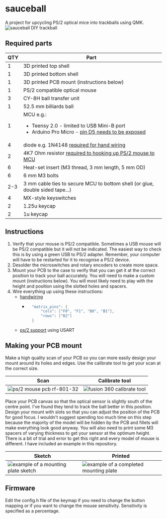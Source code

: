 # sauceball
A project for upcycling PS/2 optical mice into trackballs using QMK.
![sauceball DIY trackball](https://i.imgur.com/h5vI6Rqh.jpg)

## Required parts
| QTY | Part |
| --- | --- |
| 1 | 3D printed top shell |
| 1 | 3D printed bottom shell |
| 1 | 3D printed PCB mount (instructions below) |
| 1 | PS/2 compatible optical mouse |
| 3 | CY-8H ball transfer unit |
| 1 | 52.5 mm billiards ball |
| 1 | MCU e.g.: <ul><li>Teensy 2.0 - limited to USB Mini-B port</li><li>Arduino Pro Micro - [pin D5 needs to be exposed](https://golem.hu/guide/pro-micro-upgrade/)</li></ul> |
| 4 | diode e.g. 1N4148 [required for hand wiring](https://github.com/qmk/qmk_firmware/blob/master/docs/hand_wire.md) |
| 2 | 4K7 Ohm resistor [required to hooking up PS/2 mouse to MCU](https://github.com/qmk/qmk_firmware/blob/master/docs/feature_ps2_mouse.md) |
| 6 | Heat-set insert (M3 thread, 3 mm length, 5 mm OD) |
| 6 | 6 mm M3 bolts |
| 2-3 | 3 mm cable ties to secure MCU to bottom shell (or glue, double sided tape...) |
| 4 | MX-style keyswitches |
| 2 | 1.25u keycap |
| 2 | 1u keycap |

## Instructions
1. Verify that your mouse is PS/2 compatible. Sometimes a USB mouse will be PS/2 compatible but it will not be indicated. The easiest way to check this is by using a green USB to PS/2 adapter. Remember, your computer will have to be restarted for it to recognise a PS/2 device.
2. Desolder the microswitches and rotary encoders to create more space.
3. Mount your PCB to the case to verify that you can get it at the correct position to track your ball accurately. You will need to make a custom mount (instructions below). You will most likely need to play with the height and position using the slotted holes and spacers.
4. Wire everything up using these instructions:
    * [handwiring](https://github.com/qmk/qmk_firmware/blob/master/docs/hand_wire.md)
        * ~~~c
            "matrix_pins": {
                "cols": ["F0", "F1", "B0", "B1"],
                "rows": ["B2"]
            }
    * [ps/2 support](https://github.com/qmk/qmk_firmware/blob/master/docs/feature_ps2_mouse.md#usart-version-idusart-version) using USART

## Making your PCB mount
Make a high quality scan of your PCB so you can more easily design your mount around its holes and edges. Use the calibrate tool to get your scan at the correct size.


| Scan | Calibrate tool |
| --- | ---- | 
| ![ps/2 mouse pcb rf-801-32](https://i.imgur.com/pdtQHGdl.jpg) | ![fusion 360 calibrate tool](https://i.imgur.com/FOr35y8.png) |

Place your PCB canvas so that the optical sensor is slightly south of the centre point. I've found they tend to track the ball better in this position. Design your mount with slots so that you can adjust the position of the PCB for good focus. I wouldn't suggest spending too much time on this step because the majority of the model will be hidden by the PCB and fillets will make everything look good anyway. You will also need to print some M3 spacers of varying thickness to get your sensor at the optimum height. There is a bit of trial and error to get this right and every model of mouse is different. I have included an example in this repository.

| Sketch | Printed |
| --- | --- |
| ![example of a mounting plate sketch](https://i.imgur.com/Ds6hh3el.png) | ![example of a completed mounting plate](https://i.imgur.com/NaUHWrhl.jpg) |



## Firmware
Edit the config.h file of the keymap if you need to change the button mapping or if you want to change the mouse sensitivity. Sensitivity is specified as a percentage.
